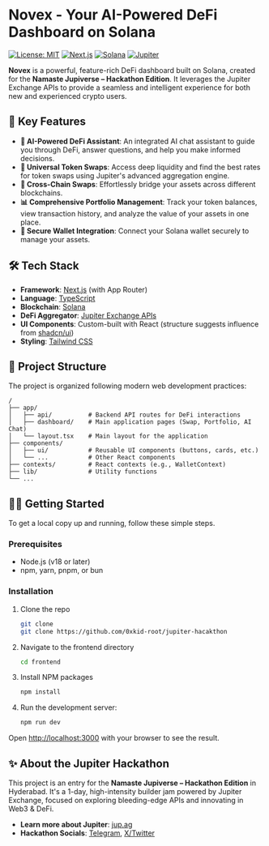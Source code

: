 # Novex - Your AI-Powered DeFi Dashboard on Solana

[![License: MIT](https://img.shields.io/badge/License-MIT-yellow.svg)](https://opensource.org/licenses/MIT)
[![Next.js](https://img.shields.io/badge/Next.js-000000?style=for-the-badge&logo=nextdotjs&logoColor=white)](https://nextjs.org/)
[![Solana](https://img.shields.io/badge/Solana-9945FF?style=for-the-badge&logo=solana&logoColor=white)](https://solana.com/)
[![Jupiter](https://img.shields.io/badge/Jupiter-FE6600?style=for-the-badge&logo=jupiter&logoColor=white)](https://jup.ag/)

**Novex** is a powerful, feature-rich DeFi dashboard built on Solana, created for the **Namaste Jupiverse – Hackathon Edition**. It leverages the Jupiter Exchange APIs to provide a seamless and intelligent experience for both new and experienced crypto users.

## 🚀 Key Features

- **🤖 AI-Powered DeFi Assistant**: An integrated AI chat assistant to guide you through DeFi, answer questions, and help you make informed decisions.
- **🔄 Universal Token Swaps**: Access deep liquidity and find the best rates for token swaps using Jupiter's advanced aggregation engine.
- **🌉 Cross-Chain Swaps**: Effortlessly bridge your assets across different blockchains.
- **📊 Comprehensive Portfolio Management**: Track your token balances, view transaction history, and analyze the value of your assets in one place.
- **🔐 Secure Wallet Integration**: Connect your Solana wallet securely to manage your assets.

## 🛠️ Tech Stack

- **Framework**: [Next.js](https://nextjs.org/) (with App Router)
- **Language**: [TypeScript](https://www.typescriptlang.org/)
- **Blockchain**: [Solana](https://solana.com/)
- **DeFi Aggregator**: [Jupiter Exchange APIs](https://jup.ag/)
- **UI Components**: Custom-built with React (structure suggests influence from [shadcn/ui](https://ui.shadcn.com/))
- **Styling**: [Tailwind CSS](https://tailwindcss.com/)

## 📂 Project Structure

The project is organized following modern web development practices:

```
/
├── app/
│   ├── api/          # Backend API routes for DeFi interactions
│   ├── dashboard/    # Main application pages (Swap, Portfolio, AI Chat)
│   └── layout.tsx    # Main layout for the application
├── components/
│   ├── ui/           # Reusable UI components (buttons, cards, etc.)
│   └── ...           # Other React components
├── contexts/         # React contexts (e.g., WalletContext)
├── lib/              # Utility functions
└── ...
```

## 🏃‍♂️ Getting Started

To get a local copy up and running, follow these simple steps.

### Prerequisites

- Node.js (v18 or later)
- npm, yarn, pnpm, or bun

### Installation

1.  Clone the repo
    ```sh
    git clone 
    git clone https://github.com/0xkid-root/jupiter-hacakthon
    ```
2.  Navigate to the frontend directory
    ```sh
    cd frontend
    ```
3.  Install NPM packages
    ```sh
    npm install
    ```
4.  Run the development server:
    ```bash
    npm run dev
    ```

Open [http://localhost:3000](http://localhost:3000) with your browser to see the result.

## ✨ About the Jupiter Hackathon

This project is an entry for the **Namaste Jupiverse – Hackathon Edition** in Hyderabad. It's a 1-day, high-intensity builder jam powered by Jupiter Exchange, focused on exploring bleeding-edge APIs and innovating in Web3 & DeFi.

- **Learn more about Jupiter**: [jup.ag](https://jup.ag/)
- **Hackathon Socials**: [Telegram](https://t.me/JupIndia), [X/Twitter](https://x.com/jup_ind)